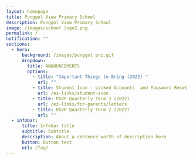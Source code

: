 ```yaml
---
layout: homepage
title: Punggol View Primary School
description: Punggol View Primary School
image: /images/school logo2.png
permalink: /
notification: ""
sections:
  - hero:
      background: /images/punggol pri.gif
      dropdown:
        title: ANNOUNCEMENTS
        options:
          - title: "Important Things to Bring (2022) "
            url: ""
          - title: Student Icon - Locked Accounts  and Password Reset
            url: /ez-links/student-icon
          - title: PGVP Quarterly Term 3 (2022)
            url: /ez-links/for-parents/letters
          - title: PGVP Quarterly Term 2 (2022)
            url: ""
  - infobar:
      title: Infobar title
      subtitle: Subtitle
      description: About a sentence worth of description here
      button: Button text
      url: /faq/
---
```

